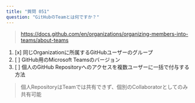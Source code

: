 ```yaml
---
title: "質問 051"
question: "GitHubのTeamとは何ですか？"
---
```



> https://docs.github.com/en/organizations/organizing-members-into-teams/about-teams
1. [x] 同じOrganizationに所属するGitHubユーザーのグループ
1. [ ] GitHub用のMicrosoft Teamsのバージョン
1. [ ] 個人のGitHub Repositoryへのアクセスを複数ユーザーに一括で付与する方法
> 個人RepositoryはTeamでは共有できず、個別のCollaboratorとしてのみ共有可能